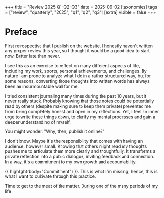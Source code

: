 +++
  title = "Review 2025 Q1-Q2-Q3"
  date = 2025-09-02
  [taxonomies]
  tags = ["review", "quarterly", "2025", "q1", "q2", "q3"]
  [extra]
  visible = false
+++


# Preface

First retrospective that I publish on the website. I honestly haven't written any proper review this year, so I thought it would be a good idea to start now. Better late than never.

I see this as an exercise to reflect on many different aspects of life, including my work, sports, personal achievements, and challenges. By nature I am prone to analyze what I do in a rather structured way, but for some reasons, converting those thoughts into written words has always been an insurmountable wall for me.

I tried consistent journaling many times during the past 10 years, but it never really stuck. Probably knowing that those notes could be potentially read by others (despite making sure to keep them private) prevented me from being completely honest and open in my reflections. Yet, I feel an inner urge to write these things down, to clarify my mental processes and gain a deeper understanding of myself.

You might wonder: "Why, then, publish it online?"

I don't know. Maybe it's the responsibility that comes with having an audience, however small. Knowing that others might read my thoughts pushes me to articulate them more clearly and thoughtfully. It transforms a private reflection into a public dialogue, inviting feedback and connection. In a way, it's a commitment to my own growth and accountability.

{{ highlight(body="Commitment") }}. This is what I'm missing; hence, this is what I want to cultivate through this practice.

Time to get to the meat of the matter. During one of the many periods of my life